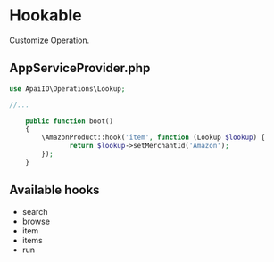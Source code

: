 # Hookable

Customize Operation.

## AppServiceProvider.php
```php
use ApaiIO\Operations\Lookup;

//...

    public function boot()
    {
        \AmazonProduct::hook('item', function (Lookup $lookup) {
               return $lookup->setMerchantId('Amazon');
        });
    }
```

## Available hooks
- search
- browse
- item
- items
- run
